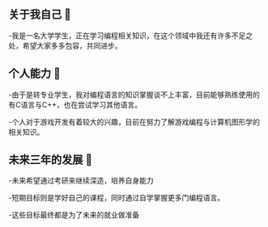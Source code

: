 ## 关于我自己 👯

-我是一名大学学生，正在学习编程相关知识，在这个领域中我还有许多不足之处，希望大家多多包容，共同进步。

## 个人能力 🤔

-由于是转专业学生，我对编程语言的知识掌握谈不上丰富，目前能够熟练使用的有C语言与C++，也在尝试学习其他语言。

-个人对于游戏开发有着较大的兴趣，目前在努力了解游戏编程与计算机图形学的相关知识。

## 未来三年的发展 💬

-未来希望通过考研来继续深造，培养自身能力

-短期目标则是学好自己的课程，同时通过自学掌握更多门编程语言。

-这些目标最终都是为了未来的就业做准备
